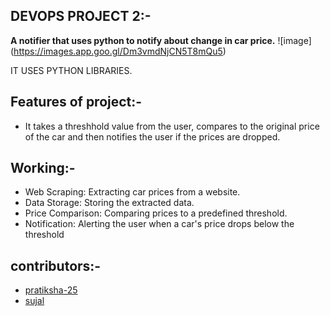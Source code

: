 ## DEVOPS PROJECT 2:-
**A notifier that uses python to notify about change in car price.**
![image] (https://images.app.goo.gl/Dm3vmdNjCN5T8mQu5)

IT USES PYTHON LIBRARIES.

## Features of project:-
- It takes a threshhold value from the user, compares to the original price of the car and then notifies the user if the prices are dropped.

## Working:-
- Web Scraping: Extracting car prices from a website.
- Data Storage: Storing the extracted data.
- Price Comparison: Comparing prices to a predefined threshold.
- Notification: Alerting the user when a car's price drops below the threshold

## contributors:-
- [pratiksha-25](https://github.com/Pratiksha-25)
- [sujal](https://github.com/whysujalwhy)



